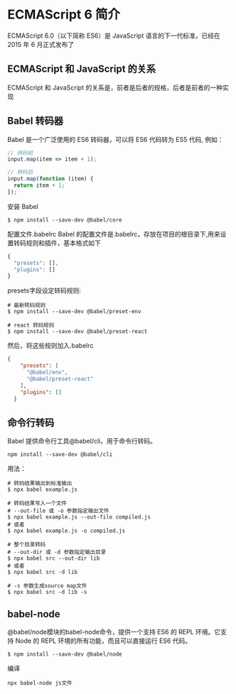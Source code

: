 # ECMAScript 6 简介

ECMAScript 6.0（以下简称 ES6）是 JavaScript 语言的下一代标准，已经在 2015 年 6 月正式发布了

## ECMAScript 和 JavaScript 的关系
ECMAScript 和 JavaScript 的关系是，前者是后者的规格，后者是前者的一种实现

## Babel 转码器
Babel 是一个广泛使用的 ES6 转码器，可以将 ES6 代码转为 ES5 代码, 例如：
```js
// 转码前
input.map(item => item + 1);

// 转码后
input.map(function (item) {
  return item + 1;
});
```
安装 Babel
```shell
$ npm install --save-dev @babel/core
```

配置文件.babelrc
Babel 的配置文件是.babelrc，存放在项目的根目录下,用来设置转码规则和插件，基本格式如下
```js
{
  "presets": [],
  "plugins": []
}
```
presets字段设定转码规则:
```shell
# 最新转码规则
$ npm install --save-dev @babel/preset-env

# react 转码规则
$ npm install --save-dev @babel/preset-react
```
然后，将这些规则加入.babelrc
```json
{
    "presets": [
      "@babel/env",
      "@babel/preset-react"
    ],
    "plugins": []
  }
```
## 命令行转码
Babel 提供命令行工具@babel/cli，用于命令行转码。
```shell
npm install --save-dev @babel/cli
```
用法：
```shell
# 转码结果输出到标准输出
$ npx babel example.js

# 转码结果写入一个文件
# --out-file 或 -o 参数指定输出文件
$ npx babel example.js --out-file compiled.js
# 或者
$ npx babel example.js -o compiled.js

# 整个目录转码
# --out-dir 或 -d 参数指定输出目录
$ npx babel src --out-dir lib
# 或者
$ npx babel src -d lib

# -s 参数生成source map文件
$ npx babel src -d lib -s
```
## babel-node
@babel/node模块的babel-node命令，提供一个支持 ES6 的 REPL 环境。它支持 Node 的 REPL 环境的所有功能，而且可以直接运行 ES6 代码。
```shell
$ npm install --save-dev @babel/node
```
编译
```shell
npx babel-node js文件
```
